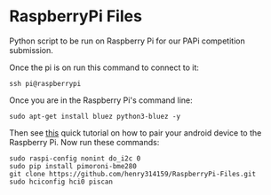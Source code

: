 # RaspberryPi Files
Python script to be run on Raspberry Pi for our PAPi competition submission.

Once the pi is on run this command to connect to it:
```
ssh pi@raspberrypi
```
Once you are in the Raspberry Pi's command line:
```
sudo apt-get install bluez python3-bluez -y
```
Then see [this](https://bluedot.readthedocs.io/en/latest/pairpiandroid.html) quick tutorial on how to pair your android device to the Raspberry Pi.
Now run these commands:
```
sudo raspi-config nonint do_i2c 0
sudo pip install pimoroni-bme280
git clone https://github.com/henry314159/RaspberryPi-Files.git
sudo hciconfig hci0 piscan
```
